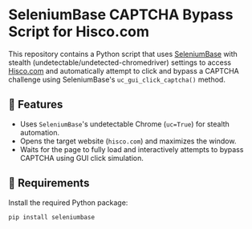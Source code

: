 # SeleniumBase CAPTCHA Bypass Script for Hisco.com

This repository contains a Python script that uses [SeleniumBase](https://github.com/seleniumbase/SeleniumBase) with stealth (undetectable/undetected-chromedriver) settings to access [Hisco.com](https://www.hisco.com) and automatically attempt to click and bypass a CAPTCHA challenge using SeleniumBase's `uc_gui_click_captcha()` method.

## 🚀 Features

- Uses `SeleniumBase`'s undetectable Chrome (`uc=True`) for stealth automation.
- Opens the target website (`hisco.com`) and maximizes the window.
- Waits for the page to fully load and interactively attempts to bypass CAPTCHA using GUI click simulation.

## 🧰 Requirements

Install the required Python package:

```bash
pip install seleniumbase

